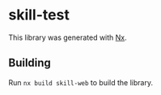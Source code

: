 # skill-test

This library was generated with [Nx](https://nx.dev).

## Building

Run `nx build skill-web` to build the library.
